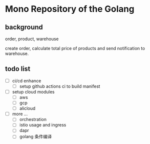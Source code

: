 # Mono Repository of the Golang

## background

order, product, warehouse

create order, calculate total price of products and send notification to warehouse.

## todo list

- [ ] ci/cd enhance
  - [ ] setup github actions ci to build manifest
- [ ] setup cloud modules
  - [ ] aws
  - [ ] gcp
  - [ ] alicloud
- [ ] more ...
  - [ ] orchestration
  - [ ] istio usage and ingress
  - [ ] dapr
  - [ ] golang 条件编译
